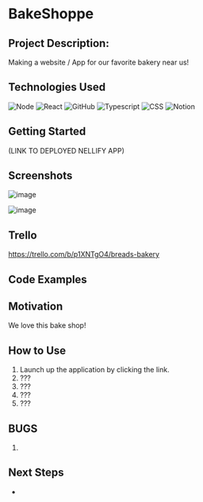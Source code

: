 # BakeShoppe



## Project Description: 

Making a website / App for our favorite bakery near us!


## Technologies Used

![Node](https://img.shields.io/badge/ts--node-3178C6?style=for-the-badge&logo=ts-node&logoColor=white)
![React](https://img.shields.io/badge/react-%2320232a.svg?style=for-the-badge&logo=react&logoColor=%2361DAFB)
![GitHub](https://img.shields.io/badge/github-%23121011.svg?style=for-the-badge&logo=github&logoColor=white)
![Typescript](https://img.shields.io/badge/TypeScript-007ACC?style=for-the-badge&logo=typescript&logoColor=white)
![CSS](https://img.shields.io/badge/CSS3-1572B6?style=for-the-badge&logo=css3&logoColor=white)
![Notion](https://img.shields.io/badge/Notion-000000?style=for-the-badge&logo=notion&logoColor=white)


## Getting Started

(LINK TO DEPLOYED NELLIFY APP)

## Screenshots

![image]()

![image]()

## Trello

https://trello.com/b/p1XNTgO4/breads-bakery

## Code Examples




## Motivation

We love this bake shop!

## How to Use
1. Launch up the application by clicking the link.
2. ???
3. ???
4. ???
5. ???


## BUGS 
1. 

## Next Steps
* 

